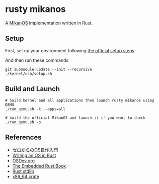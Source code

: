 # rusty mikanos
A [MikanOS](https://github.com/uchan-nos/mikanos) implementation written in Rust.

## Setup
First, set up your environment following [the official setup steps](https://github.com/uchan-nos/mikanos-build/)

And then run these commands.
```shell
git submodule update --init --recursive
./kernel/usb/setup.sh
```

## Build and Launch
```shell
# build kernel and all applications then launch rusty mikanos using QEMU
./run_qemu.sh -k --apps=all

# build the official MikanOS and launch it if you want to check
./run_qemu.sh -o
```

## References
- [ゼロからのOS自作入門](https://zero.osdev.jp)
- [Writing an OS in Rust](https://os.phil-opp.com)
- [OSDev.org](https://wiki.osdev.org/Main_Page)
- [The Embedded Rust Book](https://docs.rust-embedded.org/book/intro/index.html)
- [Rust stdlib](https://github.com/rust-lang/rust)
- [x86_64 crate](https://github.com/rust-osdev/x86_64)